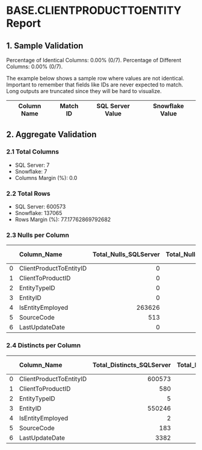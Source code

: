 # BASE.CLIENTPRODUCTTOENTITY Report

## 1. Sample Validation

Percentage of Identical Columns: 0.00% (0/7).
Percentage of Different Columns: 0.00% (0/7).

The example below shows a sample row where values are not identical. Important to remember that fields like IDs are never expected to match. Long outputs are truncated since they will be hard to visualize.

| Column Name   | Match ID   | SQL Server Value   | Snowflake Value   |
|---------------|------------|--------------------|-------------------|

## 2. Aggregate Validation

### 2.1 Total Columns
- SQL Server: 7
- Snowflake: 7
- Columns Margin (%): 0.0

### 2.2 Total Rows
- SQL Server: 600573
- Snowflake: 137065
- Rows Margin (%): 77.17762869792682

### 2.3 Nulls per Column
|    | Column_Name             |   Total_Nulls_SQLServer |   Total_Nulls_Snowflake |   Margin (%) |
|---:|:------------------------|------------------------:|------------------------:|-------------:|
|  0 | ClientProductToEntityID |                       0 |                       0 |          0   |
|  1 | ClientToProductID       |                       0 |                       0 |          0   |
|  2 | EntityTypeID            |                       0 |                       0 |          0   |
|  3 | EntityID                |                       0 |                       0 |          0   |
|  4 | IsEntityEmployed        |                  263626 |                       0 |        100   |
|  5 | SourceCode              |                     513 |                  137065 |      26618.3 |
|  6 | LastUpdateDate          |                       0 |                       0 |          0   |

### 2.4 Distincts per Column
|    | Column_Name             |   Total_Distincts_SQLServer |   Total_Distincts_Snowflake |   Margin (%) |
|---:|:------------------------|----------------------------:|----------------------------:|-------------:|
|  0 | ClientProductToEntityID |                      600573 |                      137065 |         77.2 |
|  1 | ClientToProductID       |                         580 |                         476 |         17.9 |
|  2 | EntityTypeID            |                           5 |                           4 |         20   |
|  3 | EntityID                |                      550246 |                      136578 |         75.2 |
|  4 | IsEntityEmployed        |                           2 |                           1 |         50   |
|  5 | SourceCode              |                         183 |                           0 |        100   |
|  6 | LastUpdateDate          |                        3382 |                        3449 |          2   |